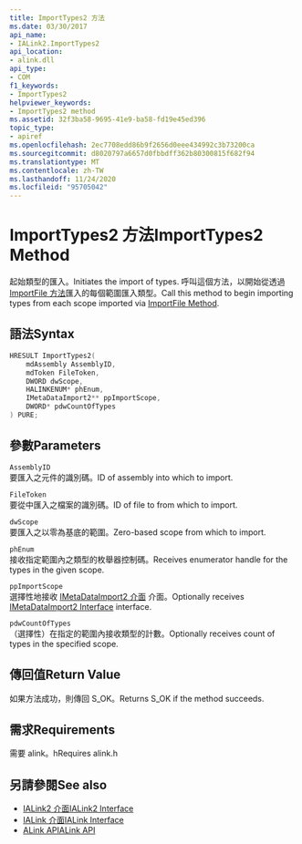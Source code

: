 ```yaml
---
title: ImportTypes2 方法
ms.date: 03/30/2017
api_name:
- IALink2.ImportTypes2
api_location:
- alink.dll
api_type:
- COM
f1_keywords:
- ImportTypes2
helpviewer_keywords:
- ImportTypes2 method
ms.assetid: 32f3ba58-9695-41e9-ba58-fd19e45ed396
topic_type:
- apiref
ms.openlocfilehash: 2ec7708edd86b9f2656d0eee434992c3b73200ca
ms.sourcegitcommit: d8020797a6657d0fbbdff362b80300815f682f94
ms.translationtype: MT
ms.contentlocale: zh-TW
ms.lasthandoff: 11/24/2020
ms.locfileid: "95705042"
---
```

# <a name="importtypes2-method"></a><span data-ttu-id="54a51-102">ImportTypes2 方法</span><span class="sxs-lookup"><span data-stu-id="54a51-102">ImportTypes2 Method</span></span>

<span data-ttu-id="54a51-103">起始類型的匯入。</span><span class="sxs-lookup"><span data-stu-id="54a51-103">Initiates the import of types.</span></span> <span data-ttu-id="54a51-104">呼叫這個方法，以開始從透過 [ImportFile 方法](importfile-method.md)匯入的每個範圍匯入類型。</span><span class="sxs-lookup"><span data-stu-id="54a51-104">Call this method to begin importing types from each scope imported via [ImportFile Method](importfile-method.md).</span></span>  
  
## <a name="syntax"></a><span data-ttu-id="54a51-105">語法</span><span class="sxs-lookup"><span data-stu-id="54a51-105">Syntax</span></span>  
  
```cpp  
HRESULT ImportTypes2(  
    mdAssembly AssemblyID,  
    mdToken FileToken,  
    DWORD dwScope,  
    HALINKENUM* phEnum,  
    IMetaDataImport2** ppImportScope,  
    DWORD* pdwCountOfTypes  
) PURE;  
```  
  
## <a name="parameters"></a><span data-ttu-id="54a51-106">參數</span><span class="sxs-lookup"><span data-stu-id="54a51-106">Parameters</span></span>  

 `AssemblyID`  
 <span data-ttu-id="54a51-107">要匯入之元件的識別碼。</span><span class="sxs-lookup"><span data-stu-id="54a51-107">ID of assembly into which to import.</span></span>  
  
 `FileToken`  
 <span data-ttu-id="54a51-108">要從中匯入之檔案的識別碼。</span><span class="sxs-lookup"><span data-stu-id="54a51-108">ID of file to from which to import.</span></span>  
  
 `dwScope`  
 <span data-ttu-id="54a51-109">要匯入之以零為基底的範圍。</span><span class="sxs-lookup"><span data-stu-id="54a51-109">Zero-based scope from which to import.</span></span>  
  
 `phEnum`  
 <span data-ttu-id="54a51-110">接收指定範圍內之類型的枚舉器控制碼。</span><span class="sxs-lookup"><span data-stu-id="54a51-110">Receives enumerator handle for the types in the given scope.</span></span>  
  
 `ppImportScope`  
 <span data-ttu-id="54a51-111">選擇性地接收 [IMetaDataImport2 介面](../metadata/imetadataimport2-interface.md) 介面。</span><span class="sxs-lookup"><span data-stu-id="54a51-111">Optionally receives [IMetaDataImport2 Interface](../metadata/imetadataimport2-interface.md) interface.</span></span>  
  
 `pdwCountOfTypes`  
 <span data-ttu-id="54a51-112">（選擇性）在指定的範圍內接收類型的計數。</span><span class="sxs-lookup"><span data-stu-id="54a51-112">Optionally receives count of types in the specified scope.</span></span>  
  
## <a name="return-value"></a><span data-ttu-id="54a51-113">傳回值</span><span class="sxs-lookup"><span data-stu-id="54a51-113">Return Value</span></span>  

 <span data-ttu-id="54a51-114">如果方法成功，則傳回 S_OK。</span><span class="sxs-lookup"><span data-stu-id="54a51-114">Returns S_OK if the method succeeds.</span></span>  
  
## <a name="requirements"></a><span data-ttu-id="54a51-115">需求</span><span class="sxs-lookup"><span data-stu-id="54a51-115">Requirements</span></span>  

 <span data-ttu-id="54a51-116">需要 alink。h</span><span class="sxs-lookup"><span data-stu-id="54a51-116">Requires alink.h</span></span>  
  
## <a name="see-also"></a><span data-ttu-id="54a51-117">另請參閱</span><span class="sxs-lookup"><span data-stu-id="54a51-117">See also</span></span>

- [<span data-ttu-id="54a51-118">IALink2 介面</span><span class="sxs-lookup"><span data-stu-id="54a51-118">IALink2 Interface</span></span>](ialink2-interface.md)
- [<span data-ttu-id="54a51-119">IALink 介面</span><span class="sxs-lookup"><span data-stu-id="54a51-119">IALink Interface</span></span>](ialink-interface.md)
- [<span data-ttu-id="54a51-120">ALink API</span><span class="sxs-lookup"><span data-stu-id="54a51-120">ALink API</span></span>](index.md)
